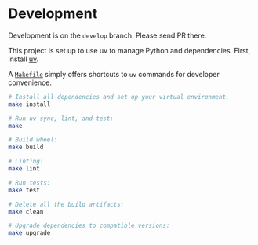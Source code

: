 # Development

Development is on the `develop` branch. Please send PR there.

This project is set up to use uv to manage Python and
dependencies. First, install [uv](https://github.com/astral-sh/uv).


A [`Makefile`](Makefile) simply offers shortcuts to `uv` commands for developer convenience.

```sh
# Install all dependencies and set up your virtual environment.
make install

# Run uv sync, lint, and test:
make

# Build wheel:
make build

# Linting:
make lint

# Run tests:
make test

# Delete all the build artifacts:
make clean

# Upgrade dependencies to compatible versions:
make upgrade
```
